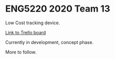# ENG5220 2020 Team 13

Low Cost tracking device. 

<p><a href="https://trello.com/b/kybOiZbr">
  Link to Trello board
</a></p>

Currently in development, concept phase. 

More to follow.
